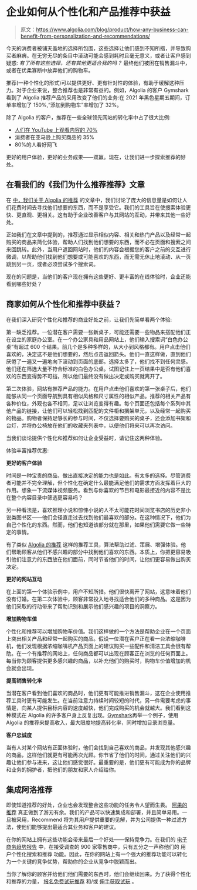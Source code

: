 # 企业如何从个性化和产品推荐中获益

> 原文：<https://www.algolia.com/blog/product/how-any-business-can-benefit-from-personalization-and-recommendations/>

今天的消费者被铺天盖地的选择所包围，这些选择让他们感到不知所措，并导致购买者麻痹。在无穷无尽的条目中滚动可能会感到耗时且毫无意义，或者让客户感到疑惑: *有了所有这些选择，还有其他更适合我的吗？* 最终他们被困在销售漏斗中，或者在优柔寡断中放弃他们的购物车。

推荐(一种个性化的形式)可以提供更好、更有针对性的体验，有助于缓解这种压力。对于企业来说，整合推荐也是非常有益的。例如，Algolia 的客户 Gymshark 看到了 Algolia 推荐产品的采用改变了他们的业务:在 2021 年黑色星期五期间，订单率增加了 150%,“添加到购物车”率增加了 32%。

除了 Algolia 的客户，推荐在一些全球领先网站的转化率中占了很大比例:

*   [人们在 YouTube 上观看内容的 70%](https://blog.hootsuite.com/how-the-youtube-algorithm-works/#:~:text=The%20goal%20was%20to%20find,watching%20videos%20the%20algorithm%20recommends.)
*   [](https://evdelo.com/amazons-recommendation-algorithm-drives-35-of-its-sales/)消费者在亚马逊上购买商品的 35%
*   [](https://www.wired.co.uk/article/how-do-netflixs-algorithms-work-machine-learning-helps-to-predict-what-viewers-will-like)80%的人看好网飞

更好的用户体验，更好的业务成果——双赢。现在，让我们进一步探索推荐的好处。

## [](#looking-at-our-%e2%80%9cwhy-we-recommend-recommend%e2%80%9d-article)在看我们的《我们为什么推荐推荐》文章

在 [中，我们关于 Algolia 的推荐](https://www.algolia.com/blog/product/why-we-recommend-recommend-to-make-recommendations/) 的文章中，我们讨论了庞大的信息量是如何让人们花费时间去寻找他们想要的东西，而不是享受它。我们的工具旨在使搜索体验更快、更直观、更相关。这有助于企业改善客户与其网站的互动，并带来其他一些好处。

正如我们在文章中提到的，推荐通过显示相似内容、相关和热门产品以及经常一起购买的商品来简化体验，帮助人们找到他们想要的东西，而不必在页面和搜索之间来回跳转。此外，当用户返回网站时，他们的内容会根据您的客户之前的交互进行微调，以帮助他们找到他们想要或可能喜欢的东西，而无需无休止地滚动、从一页跳到另一页，或者必须尝试多个搜索词。

现在的问题是，当他们的客户现在拥有这些更好、更丰富的在线体验时，企业还能看到哪些好处？

## [](#how-do-businesses-benefit-from-personalization-and-recommendations%c2%a0)商家如何从个性化和推荐中获益？

在我们深入研究个性化和推荐的商业好处之前，让我们先简单看两个体验:

第一缺乏推荐。一位潜在客户需要一张新桌子，可能还需要一些物品来搭配他们正在设立的家庭办公室。在一个办公家具和用品网站上，他们输入搜索词“白色办公桌”有超过 600 个结果。前几个是多种多样的，从大小到风格都有。用户点击他们喜欢的，决定这不是他们想要的，然后点击返回箭头。他们一直这样做，直到他们厌倦了一遍又一遍地向下滚动到页面的底部。选择太多了，他们找不到任何灵感。他们还在筛选大量不符合标准的白色办公桌。试图记住上一页结果中是否有他们喜欢的东西变得势不可挡，所以他们最终没有做出决定或购买就离开了。

第二次体验，网站有推荐产品的能力。在用户点击他们喜欢的第一张桌子后，他们能够从同一个页面导航到具有相似风格和尺寸属性的相似产品。推荐的相关产品有各种价位，外观也各不相同，足以让浏览变得有趣。每个页面还包括每个系列中其他产品的链接，让他们可以轻松找到匹配的文件柜和搁架单元，以及经常一起购买的物品。购物者保持足够长的参与时间，不仅选择要购买的桌子，还会添加书架和台灯，并将办公椅放在他们的收藏夹列表中，以便他们将来可以再次访问。

当我们谈论提供个性化和推荐如何让企业受益时，请记住这两种体验。

体验丰富推荐优惠:

**更好的客户体验**

时间是一种宝贵的商品，做出直接决定的能力也是如此。有太多的选择。尽管消费者可能并不完全理解，但个性化在确定什么最能满足他们的需求方面发挥着巨大的作用。想象一下流媒体视频服务。看到与你喜欢的节目和电影最接近的内容不是比在整个内容目录中筛选更容易吗？

另一种看法是，喜欢推理小说和惊悚小说的人不太可能花时间浏览书店的历史非小说类图书区——他们会径直走过去找到他们最喜欢的部分。在这种情况下，他们为自己个性化的东西。然而，他们也知道该部分就在那里，如果他们需要它做一些特定的事情。

有了类似 [Algolia 的推荐](https://www.algolia.com/products/recommendations/) 这样的推荐工具，算法帮助过滤、策展、增强体验。他们帮助顾客从他们不感兴趣的部分中找到他们喜欢的东西。本质上，你把更容易吸引他们注意力的东西放在他们面前，同时节省他们的时间，让他们更容易做出购买决定。

**更好的网站互动**

在上面的第一个体验示例中，用户不知所措。他们很快离开了网站，这意味着他们没有订婚。在第二次体验中，顾客非常投入地寻找适合他们的多种商品。这是因为他们采取的行动带来了帮助识别和展示他们感兴趣的项目的洞察力。

**增加购物车值**

个性化和推荐可以增加购物车价值。我们这样做的一个方法是帮助企业在一个页面上突出相关产品和经常一起购买的商品。假设一位潜在客户正在看一台浓缩咖啡机，他们发现根据浓缩咖啡机产品页面上的建议购买一些配件和清洁工具会很有帮助。在一个有推荐的网站上，任何商品都可以出现在顾客正在浏览的任何页面上。每当你为顾客提供更多感兴趣的商品，以补充他们的购买时，购物车价值增加的机会就会出现。

**提高销售转化率**

当潜在客户看到他们喜欢的商品时，他们更有可能推进销售漏斗，这在企业使用推荐工具时更有可能发生。在当前注意力持续时间较短的时代，另一件需要考虑的事情是，向某人提供目标内容的速度越快，他们完成购买的机会就越大。我们看到这种模式在 Algolia 的许多客户身上反复出现。[Gymshark](https://resources.algolia.com/customer-stories/casestudy-gymshark-retail-2)再举一个例子，使用 Algolia 的推荐来提高收入，最大限度地提高转化率，同时增加目录浏览量。

**客户忠诚度**

当有人对某个网站有正面体验时，他们会找到自己喜欢的商品，并发现其他感兴趣的商品，这样他们就更有可能再次光顾。你节省了他们的时间，通过关注他们的兴趣让他们参与进来，这让他们感觉很好。最重要的是，他们更有可能成为你的品牌和业务的拥护者，把他们的朋友和家人介绍给你。

## [](#integrating-algolia%e2%80%99s-recommend)集成阿洛推荐

即使知道推荐的好处，企业也会发现整合这些功能的任务令人望而生畏。 [阿果的推荐](https://www.algolia.com/products/recommendations/) 真正做到了游刃有余。我们的产品可以快速集成和部署，并且简单易用。一旦被采用，Recommend 将为其用户提供重要的见解，并为公司提供一种过滤方法，使他们能够提出最适合其业务和客户的建议。

在你的网站上拥有这些功能会带来最后一个好处——保持竞争力。在我们的 [电子商务趋势报告](https://www.algolia.com/dg/ecommerce-site-search-trends/p/1) 中，在接受调查的 900 家零售商中，只有五分之一声称他们的 用户个性化搜索和推荐 功能。因此，在你的网站上有一个强大的推荐功能可以转化为一个关键的竞争优势，帮助你的企业从竞争中脱颖而出。

当你了解你的顾客并给他们他们需要的东西时，他们会继续回来。为了获得个性化和推荐的力量， [报名免费试玩推荐](https://www.algolia.com/users/sign_up) 和/或 [伸手获取试玩](https://www.algolia.com/demorequest/) 。
